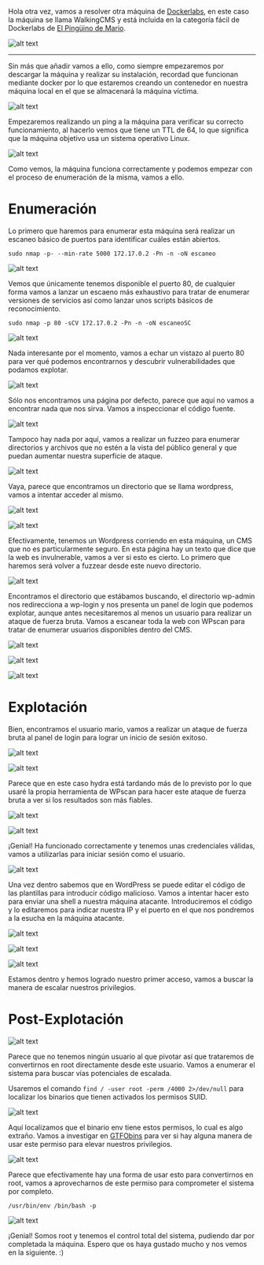 
Hola otra vez, vamos a resolver otra máquina de [Dockerlabs](https://dockerlabs.es/#/), en este caso la máquina se llama WalkingCMS y está incluida en la categoría fácil de Dockerlabs de [El Pingüino de Mario](https://www.youtube.com/channel/UCGLfzfKRUsV6BzkrF1kJGsg).

![alt text](image.png)

---------------------------------------------------------------------------------------------------------------------------------------------------

Sin más que añadir vamos a ello, como siempre empezaremos por descargar la máquina y realizar su instalación, recordad que funcionan mediante docker por lo que estaremos creando un contenedor en nuestra máquina local en el que se almacenará la máquina víctima.

![alt text](image-1.png)

Empezaremos realizando un ping a la máquina para verificar su correcto funcionamiento, al hacerlo vemos que tiene un TTL de 64, lo que significa que la máquina objetivo usa un sistema operativo Linux.

![alt text](image-2.png)

Como vemos, la máquina funciona correctamente y podemos empezar con el proceso de enumeración de la misma, vamos a ello.

# Enumeración

Lo primero que haremos para enumerar esta máquina será realizar un escaneo básico de puertos para identificar cuáles están abiertos.

```sudo nmap -p- --min-rate 5000 172.17.0.2 -Pn -n -oN escaneo```

![alt text](image-3.png)

Vemos que únicamente tenemos disponible el puerto 80, de cualquier forma vamos a lanzar un escaeno más exhaustivo para tratar de enumerar versiones de servicios así como lanzar unos scripts básicos de reconocimiento.

```sudo nmap -p 80 -sCV 172.17.0.2 -Pn -n -oN escaneoSC```

![alt text](image-4.png)

Nada interesante por el momento, vamos a echar un vistazo al puerto 80 para ver qué podemos encontrarnos y descubrir vulnerabilidades que podamos explotar.

![alt text](image-5.png)

Sólo nos encontramos una página por defecto, parece que aquí no vamos a encontrar nada que nos sirva. Vamos a inspeccionar el código fuente.

![alt text](image-6.png)

Tampoco hay nada por aquí, vamos a realizar un fuzzeo para enumerar directorios y archivos que no estén a la vista del público general y que puedan aumentar nuestra superficie de ataque.

![alt text](image-7.png)

Vaya, parece que encontramos un directorio que se llama wordpress, vamos a intentar acceder al mismo.

![alt text](image-8.png)

![alt text](image-9.png)

Efectivamente, tenemos un Wordpress corriendo en esta máquina, un CMS que no es particularmente seguro. En esta página hay un texto que dice que la web es invulnerable, vamos a ver si esto es cierto. Lo primero que haremos será volver a fuzzear desde este nuevo directorio.

![alt text](image-10.png)

Encontramos el directorio que estábamos buscando, el directorio wp-admin nos redirecciona a wp-login y nos presenta un panel de login que podemos explotar, aunque antes necesitaremos al menos un usuario para realizar un ataque de fuerza bruta. Vamos a escanear toda la web con WPscan para tratar de enumerar usuarios disponibles dentro del CMS.

![alt text](image-11.png)

![alt text](image-12.png)

![alt text](image-13.png)

# Explotación

Bien, encontramos el usuario mario, vamos a realizar un ataque de fuerza bruta al panel de login para lograr un inicio de sesión exitoso.

![alt text](image-14.png)

![alt text](image-15.png)

Parece que en este caso hydra está tardando más de lo previsto por lo que usaré la propia herramienta de WPscan para hacer este ataque de fuerza bruta a ver si los resultados son más fiables.

![alt text](image-17.png)

![alt text](image-16.png)

¡Genial! Ha funcionado correctamente y tenemos unas credenciales válidas, vamos a utilizarlas para iniciar sesión como el usuario.

![alt text](image-18.png)

Una vez dentro sabemos que en WordPress se puede editar el código de las plantillas para introducir código malicioso. Vamos a intentar hacer esto para enviar una shell a nuestra máquina atacante. Introduciremos el código y lo editaremos para indicar nuestra IP y el puerto en el que nos pondremos a la esucha en la máquina atacante.

![alt text](image-19.png)

![alt text](image-20.png)

![alt text](image-21.png)

Estamos dentro y hemos logrado nuestro primer acceso, vamos a buscar la manera de escalar nuestros privilegios.

# Post-Explotación


![alt text](image-22.png)

Parece que no tenemos ningún usuario al que pivotar así que trataremos de convertirnos en root directamente desde este usuario. Vamos a enumerar el sistema para buscar vías potenciales de escalada.

Usaremos el comando ```find / -user root -perm /4000 2>/dev/null``` para localizar los binarios que tienen activados los permisos SUID.

![alt text](image-23.png)

Aquí localizamos que el binario env tiene estos permisos, lo cual es algo extraño. Vamos a investigar en [GTFObins](https://gtfobins.github.io) para ver si hay alguna manera de usar este permiso para elevar nuestros privilegios.

![alt text](image-24.png)

Parece que efectivamente hay una forma de usar esto para convertirnos en root, vamos a aprovecharnos de este permiso para comprometer el sistema por completo.

```/usr/bin/env /bin/bash -p```

![alt text](image-25.png)

¡Genial! Somos root y tenemos el control total del sistema, pudiendo dar por completada la máquina. Espero que os haya gustado mucho y nos vemos en la siguiente. :)

